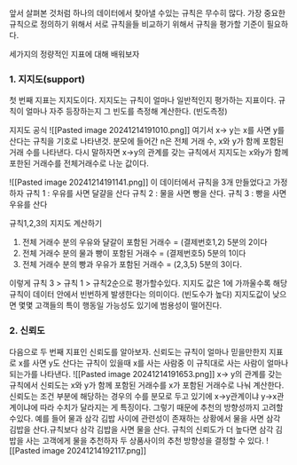 
앞서 살펴본 것처럼 하나의 데이터에서 찾아낼 수있는 규칙은 무수히 많다.
가장 중요한 규칙으로 정의하기 위해서 서로 규칙을들 비교하기 위해서 규칙을 평가할 기준이 필요하다.

세가지의 정량적인 지표에 대해 배워보자
### 1. 지지도(support)
첫 번째 지표는 지지도이다. 지지도는 규칙이 얼마나 일반적인지 평가하는 지표이다.
규칙이 얼마나 자주 등장하는지 그 빈도를 측정해 계산한다. (빈도측정)

지지도 공식
![[Pasted image 20241214191010.png]]
여기서 x-> y는 x를 사면 y를 산다는 규칙을 기호로 나타낸것.
분모에 들어간 n은 전체 거래 수, x와 y가 함께 포함된 거래 수를 나타낸다.
다시 말하자면 x->y의 관계를 갖는 규칙에서 지지도는 x와y가 함께 포한된 거래수를 전체거래수로 나눈 값이다.

![[Pasted image 20241214191141.png]]
이 데이터에서 규칙을 3개 만들었다고 가정하자
규칙 1 : 우유를 사면 달걀을 산다
규칙 2 : 물을 사면 빵을 산다.
규칙 3 : 빵을 사면 우유를 산다

규칙1,2,3의 지지도 계산하기

1. 전체 거래수 분의 우유와 댤갈이 포함된 거래수 = (결제번호1,2) 5분의 2이다
2. 전체 거래수 분의 물과 빵이 포함된 거래수 = (결제번호5) 5분의 1이다
3. 전체 거래수 분의 빵과 우유가 포함된 거래수 = (2,3,5) 5분의 3이다.

이렇게 규칙 3 > 규칙 1 > 규칙2순으로 평가할수있다.
 지지도 값은 1에 가까울수록 해당 규칙이 데이터 안에서 빈번하게 발생한다는 의미이다. (빈도수가 높다)
 지지도값이 낮으면 몇몇 고객들의 특이 행동일 가능성도 있기에 범용성이 떨어진다.

### 2. 신뢰도
다음으로 두 번째 지표인 신뢰도를 알아보자. 신뢰도는 규칙이 얼마나 믿을만한지 지표로 x를 사면 y도 산다는 규칙이 있을때 x를 사는 사람중 이 규칙대로 사는 사람이 얼마나 되는가를 나타낸다.
![[Pasted image 20241214191653.png]]
x-> y의 관계를 갖는 규칙에서 신뢰도는 x와 y가 함께 포함된 거래수를 x가 포함된 거래수로 나눠 계산한다. 
신뢰도는 조건 부분에 해당하는 경우의 수를 분모로 두고 있기에 x->y관계이냐 y->x관계이냐에 따라 수치가 달라지는 게 특징이다. 그렇기 때문에 추천의 방향성까지 고려할수있다. 
예를 들어 물과 삼각 김밥 사이에 관련성이 존재하는 상황에서 물을 사면 삼각 김밥을 산다.규칙보다 삼각 김밥을 사면 물을 산다. 규칙의 신뢰도가 더 높다면 삼각 김밥을 사는 고객에게 물을 추천하자 두 상품사이의 추천 방향성을 결정할 수 있다.
![[Pasted image 20241214192117.png]]